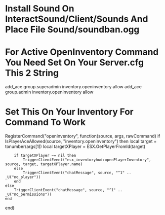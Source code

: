 # Install Sound On InteractSound/Client/Sounds And Place File Sound/soundban.ogg

# For Active OpenInventory Command You Need Set On Your Server.cfg This 2 String #

add_ace group.superadmin inventory.openinventory allow
add_ace group.admin inventory.openinventory allow

# Set This On Your Inventory For Command To Work #

RegisterCommand("openinventory", function(source, args, rawCommand)
    if IsPlayerAceAllowed(source, "inventory.openinventory") then
		local target = tonumber(args[1])
		local targetXPlayer = ESX.GetPlayerFromId(target)

		if targetXPlayer ~= nil then
			TriggerClientEvent("esx_inventoryhud:openPlayerInventory", source, target, targetXPlayer.name)
		else
			TriggerClientEvent("chatMessage", source, "^1" .. _U("no_player"))
		end
	else
		TriggerClientEvent("chatMessage", source, "^1" .. _U("no_permissions"))
	end
end)